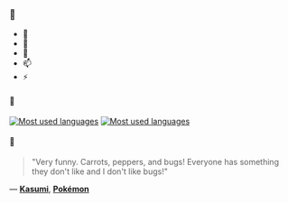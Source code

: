 ### 👋

- 🔭
- 🌱
- 💬
- 📫
- ⚡

#### 🧏

[![Most used languages](https://github-readme-stats-aynah.vercel.app/api/top-langs/?username=aynh&theme=solarized-dark&langs_count=6&layout=compact&hide_title=true)](https://github.com/anuraghazra/github-readme-stats#gh-dark-mode-only)
[![Most used languages](https://github-readme-stats-aynah.vercel.app/api/top-langs/?username=aynh&theme=solarized-light&langs_count=6&layout=compact&hide_title=true)](https://github.com/anuraghazra/github-readme-stats#gh-light-mode-only)

#### 💬

> "Very funny. Carrots, peppers, and bugs! Everyone has something they don't like and I don't like bugs!"

&mdash; [**Kasumi**](https://myanimelist.net/character.php?q=Kasumi&cat=character), [**Pokémon**](https://myanimelist.net/search/all?q=Pok%C3%A9mon&cat=all)
